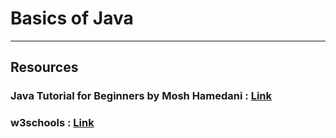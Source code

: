 # **Basics of Java**
---
## Resources

### Java Tutorial for Beginners by Mosh Hamedani : [Link](https://www.youtube.com/watch?v=eIrMbAQSU34)

### w3schools : [Link](https://www.w3schools.com/java/java_methods.asp)
